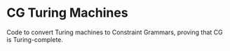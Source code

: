 # CG Turing Machines
Code to convert Turing machines to Constraint Grammars, proving that CG is Turing-complete.
